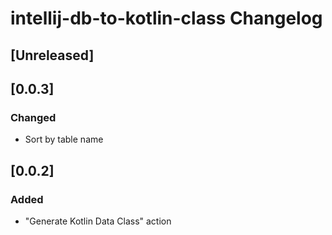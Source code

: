 <!-- Keep a Changelog guide -> https://keepachangelog.com -->

# intellij-db-to-kotlin-class Changelog

## [Unreleased]

## [0.0.3]
### Changed
- Sort by table name

## [0.0.2]
### Added
- "Generate Kotlin Data Class" action
